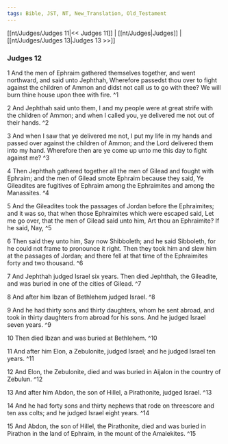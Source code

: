 ```yaml
---
tags: Bible, JST, NT, New_Translation, Old_Testament
---
```


[[nt/Judges/Judges 11|<< Judges 11]] | [[nt/Judges|Judges]] | [[nt/Judges/Judges 13|Judges 13 >>]]

### Judges 12

1 And the men of Ephraim gathered themselves together, and went northward, and said unto Jephthah, Wherefore passedst thou over to fight against the children of Ammon and didst not call us to go with thee? We will burn thine house upon thee with fire.  ^1

2 And Jephthah said unto them, I and my people were at great strife with the children of Ammon; and when I called you, ye delivered me not out of their hands.  ^2

3 And when I saw that ye delivered me not, I put my life in my hands and passed over against the children of Ammon; and the Lord delivered them into my hand. Wherefore then are ye come up unto me this day to fight against me?  ^3

4 Then Jephthah gathered together all the men of Gilead and fought with Ephraim; and the men of Gilead smote Ephraim because they said, Ye Gileadites are fugitives of Ephraim among the Ephraimites and among the Manassites.  ^4

5 And the Gileadites took the passages of Jordan before the Ephraimites; and it was so, that when those Ephraimites which were escaped said, Let me go over, that the men of Gilead said unto him, Art thou an Ephraimite? If he said, Nay,  ^5

6 Then said they unto him, Say now Shibboleth; and he said Sibboleth, for he could not frame to pronounce it right. Then they took him and slew him at the passages of Jordan; and there fell at that time of the Ephraimites forty and two thousand.  ^6

7 And Jephthah judged Israel six years. Then died Jephthah, the Gileadite, and was buried in one of the cities of Gilead.  ^7

8 And after him Ibzan of Bethlehem judged Israel.  ^8

9 And he had thirty sons and thirty daughters, whom he sent abroad, and took in thirty daughters from abroad for his sons. And he judged Israel seven years.  ^9

10 Then died Ibzan and was buried at Bethlehem.  ^10

11 And after him Elon, a Zebulonite, judged Israel; and he judged Israel ten years.  ^11

12 And Elon, the Zebulonite, died and was buried in Aijalon in the country of Zebulun.  ^12

13 And after him Abdon, the son of Hillel, a Pirathonite, judged Israel.  ^13

14 And he had forty sons and thirty nephews that rode on threescore and ten ass colts; and he judged Israel eight years.  ^14

15 And Abdon, the son of Hillel, the Pirathonite, died and was buried in Pirathon in the land of Ephraim, in the mount of the Amalekites.  ^15

 
